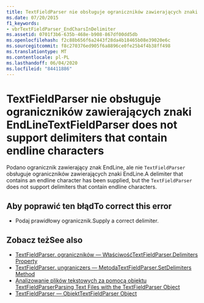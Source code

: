 ```yaml
---
title: TextFieldParser nie obsługuje ograniczników zawierających znaki EndLine
ms.date: 07/20/2015
f1_keywords:
- vbrTextFieldParser_EndCharsInDelimiter
ms.assetid: 0701f3b6-635b-468e-b908-867df00dd5db
ms.openlocfilehash: f2c88b656f6a2443f28da4b18465b08e39020e6c
ms.sourcegitcommit: f8c270376ed905f6a8896ce0fe25b4f4b38ff498
ms.translationtype: MT
ms.contentlocale: pl-PL
ms.lasthandoff: 06/04/2020
ms.locfileid: "84411886"
---
```

# <a name="textfieldparser-does-not-support-delimiters-that-contain-endline-characters"></a><span data-ttu-id="9f266-102">TextFieldParser nie obsługuje ograniczników zawierających znaki EndLine</span><span class="sxs-lookup"><span data-stu-id="9f266-102">TextFieldParser does not support delimiters that contain endline characters</span></span>
<span data-ttu-id="9f266-103">Podano ogranicznik zawierający znak EndLine, ale nie `TextFieldParser` obsługuje ograniczników zawierających znaki EndLine.</span><span class="sxs-lookup"><span data-stu-id="9f266-103">A delimiter that contains an endline character has been supplied, but the `TextFieldParser` does not support delimiters that contain endline characters.</span></span>  
  
## <a name="to-correct-this-error"></a><span data-ttu-id="9f266-104">Aby poprawić ten błąd</span><span class="sxs-lookup"><span data-stu-id="9f266-104">To correct this error</span></span>  
  
- <span data-ttu-id="9f266-105">Podaj prawidłowy ogranicznik.</span><span class="sxs-lookup"><span data-stu-id="9f266-105">Supply a correct delimiter.</span></span>  
  
## <a name="see-also"></a><span data-ttu-id="9f266-106">Zobacz też</span><span class="sxs-lookup"><span data-stu-id="9f266-106">See also</span></span>

- [<span data-ttu-id="9f266-107">TextFieldParser. ograniczników — Właściwość</span><span class="sxs-lookup"><span data-stu-id="9f266-107">TextFieldParser.Delimiters Property</span></span>](xref:Microsoft.VisualBasic.FileIO.TextFieldParser.Delimiters%2A)
- [<span data-ttu-id="9f266-108">TextFieldParser. ungraniczers — Metoda</span><span class="sxs-lookup"><span data-stu-id="9f266-108">TextFieldParser.SetDelimiters Method</span></span>](xref:Microsoft.VisualBasic.FileIO.TextFieldParser.SetDelimiters%2A)
- [<span data-ttu-id="9f266-109">Analizowanie plików tekstowych za pomocą obiektu TextFieldParser</span><span class="sxs-lookup"><span data-stu-id="9f266-109">Parsing Text Files with the TextFieldParser Object</span></span>](../developing-apps/programming/drives-directories-files/parsing-text-files-with-the-textfieldparser-object.md)
- [<span data-ttu-id="9f266-110">TextFieldParser — Obiekt</span><span class="sxs-lookup"><span data-stu-id="9f266-110">TextFieldParser Object</span></span>](../language-reference/objects/textfieldparser-object.md)
